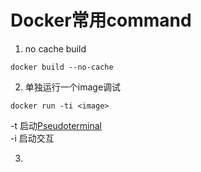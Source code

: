 # Docker常用command
1. no cache build
```
docker build --no-cache
```

2. 单独运行一个image调试   
```
docker run -ti <image>
```
-t 启动[Pseudoterminal](https://en.wikipedia.org/wiki/Pseudoterminal)  
-i 启动交互 

3.  
